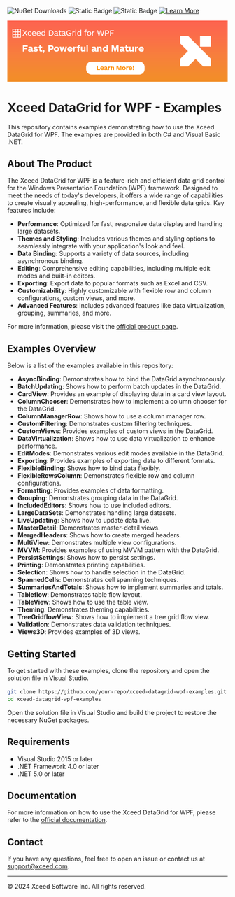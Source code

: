 ![NuGet Downloads](https://img.shields.io/nuget/dt/Xceed.Products.Wpf.DataGrid.Full) ![Static Badge](https://img.shields.io/badge/.Net_Framework-4.0%2B-blue) ![Static Badge](https://img.shields.io/badge/.Net-5.0%2B-blue) [![Learn More](https://img.shields.io/badge/Learn-More-blue?style=flat&labelColor=gray)](https://xceed.com/en/our-products/product/datagrid-for-wpf)



![Xceed DataGrid for WPF](Resources/header.png)

# Xceed DataGrid for WPF - Examples

This repository contains examples demonstrating how to use the Xceed DataGrid for WPF. The examples are provided in both C# and Visual Basic .NET.

## About The Product

The Xceed DataGrid for WPF is a feature-rich and efficient data grid control for the Windows Presentation Foundation (WPF) framework. Designed to meet the needs of today's developers, it offers a wide range of capabilities to create visually appealing, high-performance, and flexible data grids. Key features include:

- **Performance**: Optimized for fast, responsive data display and handling large datasets.
- **Themes and Styling**: Includes various themes and styling options to seamlessly integrate with your application's look and feel.
- **Data Binding**: Supports a variety of data sources, including asynchronous binding.
- **Editing**: Comprehensive editing capabilities, including multiple edit modes and built-in editors.
- **Exporting**: Export data to popular formats such as Excel and CSV.
- **Customizability**: Highly customizable with flexible row and column configurations, custom views, and more.
- **Advanced Features**: Includes advanced features like data virtualization, grouping, summaries, and more.

For more information, please visit the [official product page](https://xceed.com/en/our-products/product/datagrid-for-wpf).

## Examples Overview

Below is a list of the examples available in this repository:

- **AsyncBinding**: Demonstrates how to bind the DataGrid asynchronously.
- **BatchUpdating**: Shows how to perform batch updates in the DataGrid.
- **CardView**: Provides an example of displaying data in a card view layout.
- **ColumnChooser**: Demonstrates how to implement a column chooser for the DataGrid.
- **ColumnManagerRow**: Shows how to use a column manager row.
- **CustomFiltering**: Demonstrates custom filtering techniques.
- **CustomViews**: Provides examples of custom views in the DataGrid.
- **DataVirtualization**: Shows how to use data virtualization to enhance performance.
- **EditModes**: Demonstrates various edit modes available in the DataGrid.
- **Exporting**: Provides examples of exporting data to different formats.
- **FlexibleBinding**: Shows how to bind data flexibly.
- **FlexibleRowsColumn**: Demonstrates flexible row and column configurations.
- **Formatting**: Provides examples of data formatting.
- **Grouping**: Demonstrates grouping data in the DataGrid.
- **IncludedEditors**: Shows how to use included editors.
- **LargeDataSets**: Demonstrates handling large datasets.
- **LiveUpdating**: Shows how to update data live.
- **MasterDetail**: Demonstrates master-detail views.
- **MergedHeaders**: Shows how to create merged headers.
- **MultiView**: Demonstrates multiple view configurations.
- **MVVM**: Provides examples of using MVVM pattern with the DataGrid.
- **PersistSettings**: Shows how to persist settings.
- **Printing**: Demonstrates printing capabilities.
- **Selection**: Shows how to handle selection in the DataGrid.
- **SpannedCells**: Demonstrates cell spanning techniques.
- **SummariesAndTotals**: Shows how to implement summaries and totals.
- **Tableflow**: Demonstrates table flow layout.
- **TableView**: Shows how to use the table view.
- **Theming**: Demonstrates theming capabilities.
- **TreeGridflowView**: Shows how to implement a tree grid flow view.
- **Validation**: Demonstrates data validation techniques.
- **Views3D**: Provides examples of 3D views.

## Getting Started

To get started with these examples, clone the repository and open the solution file in Visual Studio.

```bash
git clone https://github.com/your-repo/xceed-datagrid-wpf-examples.git
cd xceed-datagrid-wpf-examples
```
Open the solution file in Visual Studio and build the project to restore the necessary NuGet packages.

## Requirements
- Visual Studio 2015 or later
- .NET Framework 4.0 or later
- .NET 5.0 or later
  
## Documentation

For more information on how to use the Xceed DataGrid for WPF, please refer to the [official documentation](https://doc.xceed.com/xceed-datagrid-for-wpf/).

## Contact

If you have any questions, feel free to open an issue or contact us at [support@xceed.com](mailto:support@xceed.com).

---

© 2024 Xceed Software Inc. All rights reserved.
